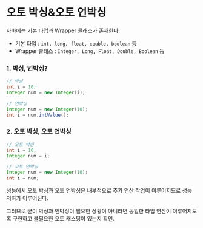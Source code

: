 # 오토 박싱&오토 언박싱

자바에는 기본 타입과 Wrapper 클래스가 존재한다.

- 기본 타입 : `int, long, float, double, boolean` 등
- Wrapper 클래스 : `Integer, Long, Float, Double, Boolean` 등



### 1. 박싱, 언박싱?

```java
// 박싱
int i = 10;
Integer num = new Integer(i);

// 언박싱
Integer num = new Integer(10);
int i = num.intValue();
```



### 2. 오토 박싱, 오토 언박싱

```java
// 오토 박싱
int i = 10;
Integer num = i;

// 오토 언박싱
Integer num = new Integer(10);
int i = num;
```



성능에서 오토 박싱과 오토 언박싱은 내부적으로 추가 연산 작업이 이루어지므로 성능 저하가 이루어진다.

그러므로 굳이 박싱과 언박싱이 필요한 상황이 아니라면 동일한 타입 연산이 이루어지도록 구현하고 불필요한 오토 캐스팅이 있는지 확인.